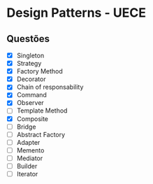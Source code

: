 # Design Patterns - UECE

## Questões

- [x] Singleton
- [x] Strategy
- [x] Factory Method
- [x] Decorator
- [x] Chain of responsability
- [x] Command
- [x] Observer
- [ ] Template Method
- [x] Composite
- [ ] Bridge
- [ ] Abstract Factory
- [ ] Adapter
- [ ] Memento
- [ ] Mediator
- [ ] Builder
- [ ] Iterator